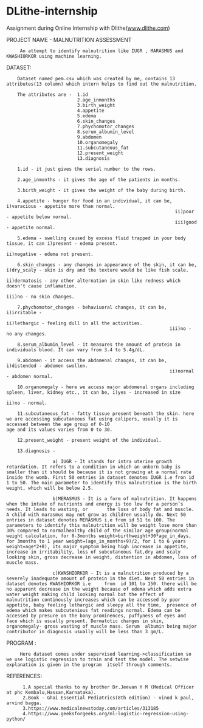 # DLithe-internship
Assignment during Online Internship with Dlithe(www.dlithe.com)
                       

PROJECT NAME - MALNUTRITION ASSESSMENT

         An attempt to identify malnutrition like IUGR , MARASMUS and KWASHIORKOR using machine learning.
         
        
DATASET:
        
        Dataset named pem.csv which was created by me, contains 13 attributes(13 column) which intern helps to find out the malnutrition.
        
        The attributes are -  1.id
                              2.age_inmonths
                              3.birth_weight
                              4.appetite
                              5.edema
                              6.skin_changes
                              7.phychomotor_changes
                              8.serum_albumin_level
                              9.abdomen
                              10.organomegaly
                              11.subcutaneous_fat
                              12.present_weight
                              13.diagnosis
                   
        1.id - it just gives the serial number to the rows.
        
        2.age_inmonths - it gives the age of the patients in months.
        
        3.birth_weight - it gives the weight of the baby during birth.
        
        4.appetite - hunger for food in an individual, it can be, i)varacious - appetite more than normal.
                                                                  ii)poor - appetite below normal.
                                                                  iii)good - appetite normal.
                                                                  
        5.edema - swelling caused by excess fluid trapped in your body tissue, it can i)present - edema present.
                                                                                      ii)negative - edema not present.
                                                                                      
        6.skin_changes - any changes in appearance of the skin, it can be, i)dry_scaly - skin is dry and the texture would be like fish scale.
                                                                           ii)dermatosis - any other alternation in skin like redness which doesn't cause inflamation.
                                                                           iii)no - no skin changes.
                                                                           
        7.phychomotor_changes - behaviuoral changes, it can be, i)irritable - 
                                                                ii)lethargic - feeling dull in all the activities.
                                                                iii)no - no any changes.
       
        8.serum_albumin_level - it measures the amount of protein in individuals blood. It can vary from 3.4 to 5.4g/dL.
        
        9.abdomen - it access the abdomenal changes, it can be, i)distended - abdomen swollen.
                                                                ii)normal - abdomen normal.
                                                              
        10.organomegaly - here we access major abdomenal organs including spleen, liver, kidney etc., it can be, i)yes - increased in size
                                                                                                                 ii)no - normal.
                                                                                                                 
        11.subcutaneous_fat - fatty tissue present beneath the skin. here we are accessing subcutaneous fat using calipers, usually it is accessed between the age group of 0-10                               age and its values varies from 0 to 30.
        
        12.present_weight - present weight of the individual.
        
        13.diagnosis - 
                      
                     a) IUGR - It stands for intra uterine growth retardation. It refers to a condition in which an unborn baby is smaller than it should be because it is not growing at a normal rate inside the womb. First 50 entries in dataset denotes IUGR i.e fron id 1 to 50. The main parameter to identify this malnutrition is the birth weight, which will be below 2.5. 
                     
                     b)MERASMUS - It is a form of malnutrition. It happens when the intake of nutrients and energy is too low for a person’s needs. It leads to wasting, or       the loss of body fat and muscle. A child with marasmus may not grow as children usually do. Next 50 entries in dataset denotes MERASMUS i.e from id 51 to 100. The parameters to identify this malnutrition will be weight lose more than 30% compared to normalhealthy child of the similar age group(normal weight calculation, for 0-3months weight=birthweight+30*age_in_days, for 3months to 1 year weight=(age_in_months+9)/2, for 1 to 6 years weight=age*2+8), its major symptom being high increase in appetite, increase in irritability, loss of subcutaneous fat,dry and scaly looking skin, gross decrease in weight, distention in abdomen, loss of muscle mass.
                     
                     c)KWASHIORKOR - It is a malnutrition produced by a severely inadequate amount of protein in the diet. Next 50 entries in dataset denotes KWASHIORKOR i.e     from  id 101 to 150. there will be no apparent decrease in the weight because of edema which adds extra water weight making child looking normal but the effect of malnutrition continously increases which can be accessed by poor appetite, baby feeling lethargic and sleepy all the time,  presence of edema which makes subcutenious fat readings normal. Edema can be accessed by presure on the bony prominences, puffyness of eyes and face which is usually present. Dermatotic changes in skin, organomegaly- gross wasting of muscle mass. Serum  albumin being major contributor in diagnosis usually will be less than 3 gm/L.

PROGRAM : 
         
         Here dataset comes under supervised learning->classification so we use logistic regression to train and test the model. The setwise explanation is given in the program  itself through comments.
         
REFERENCES:
        
          1.A special thanks to my brother Dr.Jeevan Y M (Medical Officer at phc Kembalu,Hassan,Karnataka).
          2.Book - Ghai Essential Pediatrics(8th edition) - vinod k paul, arvind bagga.
          3.https://www.medicalnewstoday.com/articles/313185
          4.https://www.geeksforgeeks.org/ml-logistic-regression-using-python/
